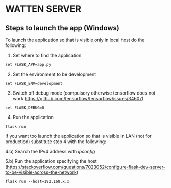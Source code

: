 # WATTEN SERVER

## Steps to launch the app (Windows)

To launch the application so that is visible only in local host do the following:

1) Set where to find the application

```
set FLASK_APP=app.py
```

2) Set the environment to be development

```
set FLASK_ENV=development
```

3) Switch off debug mode (compulsory otherwise tensorflow does not work https://github.com/tensorflow/tensorflow/issues/34607)

```
set FLASK_DEBUG=0
```

4) Run the application

```
flask run
```

If you want too launch the application so that is visible in LAN (not for production) substitute step 4 with the following:

4.b) Search the IPv4 address with *ipconfig*

5.b) Run the application specifying the host (https://stackoverflow.com/questions/7023052/configure-flask-dev-server-to-be-visible-across-the-network)

```
flask run --host=192.168.x.x
```

